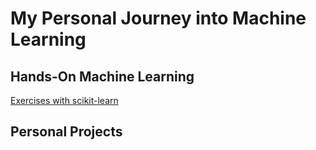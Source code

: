 # My Personal Journey into Machine Learning

## Hands-On Machine Learning
[Exercises with scikit-learn](HandsOnML/scikit)

## Personal Projects
